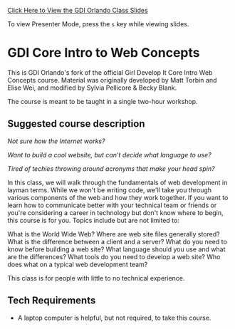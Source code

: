 [Click Here to View the GDI Orlando Class Slides](https://gdi-orlando.github.io/gdi-featured-web-concepts/#/)

To view Presenter Mode, press the `s` key while viewing slides.

# GDI Core Intro to Web Concepts

This is GDI Orlando's fork of the official Girl Develop It Core Intro Web Concepts course. Material was originally developed by Matt Torbin and Elise Wei, and modified by Sylvia Pellicore & Becky Blank.

The course is meant to be taught in a single two-hour workshop.

## Suggested course description

_Not sure how the Internet works?_

_Want to build a cool website, but can’t decide what language to use?_

_Tired of techies throwing around acronyms that make your head spin?_

In this class, we will walk through the fundamentals of web development in layman terms. While we won't be writing code, we'll take you through various components of the web and how they work together. If you want to learn how to communicate better with your technical team or friends or you're considering a career in technology but don't know where to begin, this course is for you. Topics include but are not limited to:

What is the World Wide Web?
Where are web site files generally stored?
What is the difference between a client and a server?
What do you need to know before building a web site?
What language should you use and what are the differences?
What tools do you need to develop a web site?
Who does what on a typical web development team?

This class is for people with little to no technical experience.

## Tech Requirements
 - A laptop computer is helpful, but not required, to take this course.  

